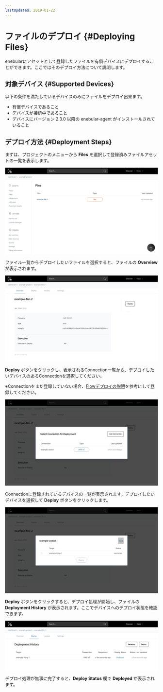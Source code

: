 ```yaml
---
lastUpdated: 2019-01-22
---
```


# ファイルのデプロイ {#Deploying Files}

enebularにアセットとして登録したファイルを有償デバイスにデプロイすることができます。ここではそのデプロイ方法について説明します。

## 対象デバイス {#Supported Devices}

以下の条件を満たしているデバイスのみにファイルをデプロイ出来ます。

- 有償デバイスであること
- デバイスが接続中であること
- デバイスにバージョン 2.3.0 以降の enebular-agent がインストールされていること

## デプロイ方法 {#Deployment Steps}

まずは、プロジェクトのメニューから **Files** を選択して登録済みファイルアセットの一覧を表示します。

![File List](./../../img/File/File-list.png)

ファイル一覧からデプロイしたいファイルを選択すると、ファイルの **Overview** が表示されます。

![File List](./../../img/File/File-overview.png)

**Deploy** ボタンをクリックし、表示されるConnection一覧から、デプロイしたいデバイスのあるConnectionを選択してください。

※Connectionをまだ登録していない場合、[Flowデプロイの説明](../Deploy/index.md)を参考にして登録してください。

![File List](./../../img/File/DeployFile-connection.png)

Connectionに登録されているデバイスの一覧が表示されます。デプロイしたいデバイスを選択して **Deploy** ボタンをクリックします。

![File List](./../../img/File/DeployFile-device.png)

**Deploy** ボタンをクリックすると、デプロイ処理が開始し、ファイルの **Deployment History** が表示されます。ここでデバイスへのデプロイ状態を確認できます。

![File List](./../../img/File/DeployFile-deployHistory.png)

デプロイ処理が無事に完了すると、**Deploy Status** 欄で **Deployed** が表示されます。
